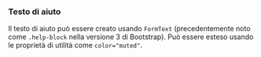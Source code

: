 ### Testo di aiuto

Il testo di aiuto può essere creato usando `FormText` (precedentemente noto come `.help-block` nella versione 3 di Bootstrap). Può essere esteso usando le proprietà di utilità come `color="muted"`.

<!-- STORY -->